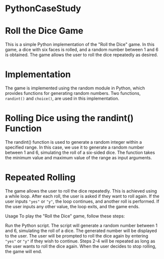 # PythonCaseStudy


# Roll the Dice Game
This is a simple Python implementation of the "Roll the Dice" game. In this game, a dice with six faces is rolled, and a random number between 1 and 6 is obtained. The game allows the user to roll the dice repeatedly as desired.

# Implementation
The game is implemented using the random module in Python, which provides functions for generating random numbers. Two functions, `randint()` and `choice()`, are used in this implementation.

# Rolling Dice using the randint() Function
The randint() function is used to generate a random integer within a specified range. In this case, we use it to generate a random number between 1 and 6, simulating the roll of a six-sided dice. The function takes the minimum value and maximum value of the range as input arguments.

# Repeated Rolling
The game allows the user to roll the dice repeatedly. This is achieved using a while loop. After each roll, the user is asked if they want to roll again. If the user inputs `"yes"` or `"y"`, the loop continues, and another roll is performed. If the user inputs any other value, the loop exits, and the game ends.

Usage
To play the "Roll the Dice" game, follow these steps:

Run the Python script.
The script will generate a random number between 1 and 6, simulating the roll of a dice.
The generated number will be displayed to the user.
The user will be prompted to roll the dice again by entering `"yes"` or `"y"` if they wish to continue.
Steps 2-4 will be repeated as long as the user wants to roll the dice again.
When the user decides to stop rolling, the game will end.

